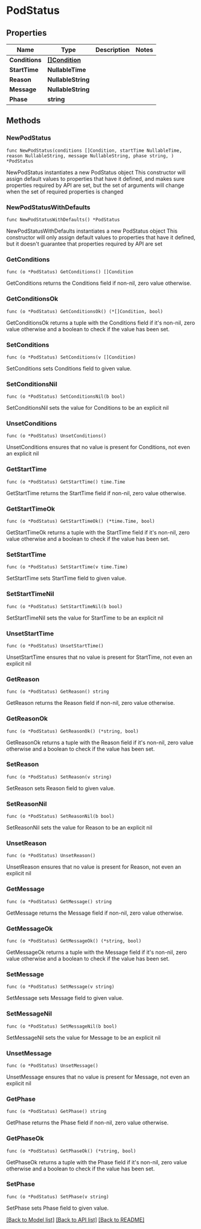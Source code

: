 # PodStatus

## Properties

Name | Type | Description | Notes
------------ | ------------- | ------------- | -------------
**Conditions** | [**[]Condition**](Condition.md) |  | 
**StartTime** | **NullableTime** |  | 
**Reason** | **NullableString** |  | 
**Message** | **NullableString** |  | 
**Phase** | **string** |  | 

## Methods

### NewPodStatus

`func NewPodStatus(conditions []Condition, startTime NullableTime, reason NullableString, message NullableString, phase string, ) *PodStatus`

NewPodStatus instantiates a new PodStatus object
This constructor will assign default values to properties that have it defined,
and makes sure properties required by API are set, but the set of arguments
will change when the set of required properties is changed

### NewPodStatusWithDefaults

`func NewPodStatusWithDefaults() *PodStatus`

NewPodStatusWithDefaults instantiates a new PodStatus object
This constructor will only assign default values to properties that have it defined,
but it doesn't guarantee that properties required by API are set

### GetConditions

`func (o *PodStatus) GetConditions() []Condition`

GetConditions returns the Conditions field if non-nil, zero value otherwise.

### GetConditionsOk

`func (o *PodStatus) GetConditionsOk() (*[]Condition, bool)`

GetConditionsOk returns a tuple with the Conditions field if it's non-nil, zero value otherwise
and a boolean to check if the value has been set.

### SetConditions

`func (o *PodStatus) SetConditions(v []Condition)`

SetConditions sets Conditions field to given value.


### SetConditionsNil

`func (o *PodStatus) SetConditionsNil(b bool)`

 SetConditionsNil sets the value for Conditions to be an explicit nil

### UnsetConditions
`func (o *PodStatus) UnsetConditions()`

UnsetConditions ensures that no value is present for Conditions, not even an explicit nil
### GetStartTime

`func (o *PodStatus) GetStartTime() time.Time`

GetStartTime returns the StartTime field if non-nil, zero value otherwise.

### GetStartTimeOk

`func (o *PodStatus) GetStartTimeOk() (*time.Time, bool)`

GetStartTimeOk returns a tuple with the StartTime field if it's non-nil, zero value otherwise
and a boolean to check if the value has been set.

### SetStartTime

`func (o *PodStatus) SetStartTime(v time.Time)`

SetStartTime sets StartTime field to given value.


### SetStartTimeNil

`func (o *PodStatus) SetStartTimeNil(b bool)`

 SetStartTimeNil sets the value for StartTime to be an explicit nil

### UnsetStartTime
`func (o *PodStatus) UnsetStartTime()`

UnsetStartTime ensures that no value is present for StartTime, not even an explicit nil
### GetReason

`func (o *PodStatus) GetReason() string`

GetReason returns the Reason field if non-nil, zero value otherwise.

### GetReasonOk

`func (o *PodStatus) GetReasonOk() (*string, bool)`

GetReasonOk returns a tuple with the Reason field if it's non-nil, zero value otherwise
and a boolean to check if the value has been set.

### SetReason

`func (o *PodStatus) SetReason(v string)`

SetReason sets Reason field to given value.


### SetReasonNil

`func (o *PodStatus) SetReasonNil(b bool)`

 SetReasonNil sets the value for Reason to be an explicit nil

### UnsetReason
`func (o *PodStatus) UnsetReason()`

UnsetReason ensures that no value is present for Reason, not even an explicit nil
### GetMessage

`func (o *PodStatus) GetMessage() string`

GetMessage returns the Message field if non-nil, zero value otherwise.

### GetMessageOk

`func (o *PodStatus) GetMessageOk() (*string, bool)`

GetMessageOk returns a tuple with the Message field if it's non-nil, zero value otherwise
and a boolean to check if the value has been set.

### SetMessage

`func (o *PodStatus) SetMessage(v string)`

SetMessage sets Message field to given value.


### SetMessageNil

`func (o *PodStatus) SetMessageNil(b bool)`

 SetMessageNil sets the value for Message to be an explicit nil

### UnsetMessage
`func (o *PodStatus) UnsetMessage()`

UnsetMessage ensures that no value is present for Message, not even an explicit nil
### GetPhase

`func (o *PodStatus) GetPhase() string`

GetPhase returns the Phase field if non-nil, zero value otherwise.

### GetPhaseOk

`func (o *PodStatus) GetPhaseOk() (*string, bool)`

GetPhaseOk returns a tuple with the Phase field if it's non-nil, zero value otherwise
and a boolean to check if the value has been set.

### SetPhase

`func (o *PodStatus) SetPhase(v string)`

SetPhase sets Phase field to given value.



[[Back to Model list]](../README.md#documentation-for-models) [[Back to API list]](../README.md#documentation-for-api-endpoints) [[Back to README]](../README.md)


